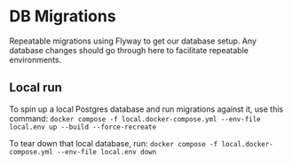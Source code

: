 # DB Migrations

Repeatable migrations using Flyway to get our database setup. Any database changes should go through here
to facilitate repeatable environments.

## Local run

To spin up a local Postgres database and run migrations against it, use this command:
`docker compose -f local.docker-compose.yml --env-file local.env up --build --force-recreate`

To tear down that local database, run:
`docker compose -f local.docker-compose.yml --env-file local.env down`
